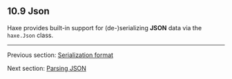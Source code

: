 ## 10.9 Json

Haxe provides built-in support for (de-)serializing **JSON** data via the `haxe.Json` class.

---

Previous section: [Serialization format](std-serialization-format.md)

Next section: [Parsing JSON](std-Json-parsing.md)